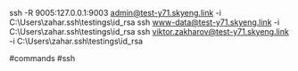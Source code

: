 ssh -R 9005:127.0.0.1:9003 admin@test-y71.skyeng.link -i C:\Users\zahar\.ssh\testings\id_rsa
ssh www-data@test-y71.skyeng.link -i C:\Users\zahar\.ssh\testings\id_rsa
ssh viktor.zakharov@test-y71.skyeng.link -i C:\Users\zahar\.ssh\testings\id_rsa

#commands #ssh 